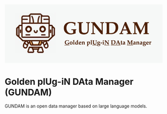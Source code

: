 <img src="assets/logo.jpg">


# Golden plUg-iN DAta Manager (GUNDAM)

GUNDAM is an open data manager based on large language models.